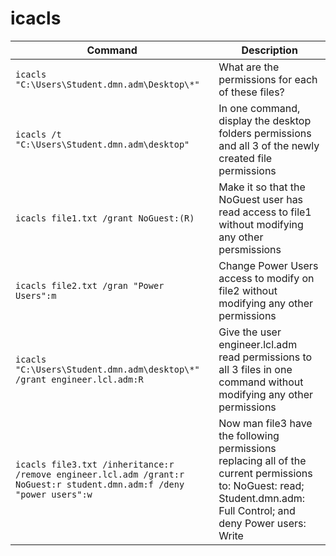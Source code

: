 # icacls

| **Command** | **Description** |
|-------------|-----------------|
| `icacls "C:\Users\Student.dmn.adm\Desktop\*"` | What are the permissions for each of these files? |
| `icacls /t "C:\Users\Student.dmn.adm\desktop"` | In one command, display the desktop folders permissions and all 3 of the newly created file permissions |
| `icacls file1.txt /grant NoGuest:(R)` | Make it so that the NoGuest user has read  access to file1  without modifying any other persmissions |
| `icacls file2.txt /gran "Power Users":m` | Change Power Users  access to modify on file2 without modifying any other permissions |
| `icacls "C:\Users\Student.dmn.adm\desktop\*" /grant engineer.lcl.adm:R` | Give the user engineer.lcl.adm read permissions to all 3 files in one command without modifying any other permissions |
| `icacls file3.txt /inheritance:r /remove engineer.lcl.adm /grant:r NoGuest:r student.dmn.adm:f /deny "power users":w` | Now man file3 have the following permissions replacing all of the current permissions to: NoGuest: read; Student.dmn.adm: Full Control; and deny Power users: Write |